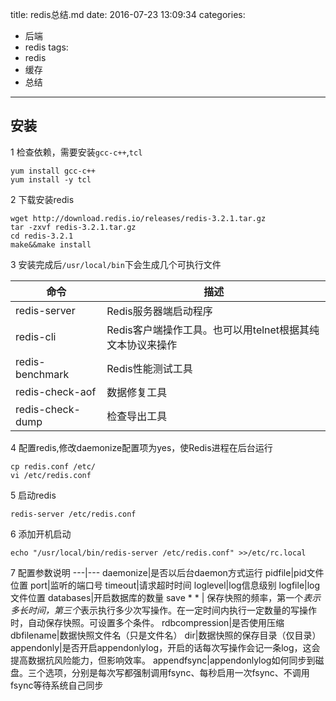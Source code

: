 title: redis总结.md
date: 2016-07-23 13:09:34
categories:
- 后端
- redis
tags:
- redis
- 缓存
- 总结
---

## 安装
1 检查依赖，需要安装`gcc-c++`,`tcl`
```
yum install gcc-c++
yum install -y tcl
```
2 下载安装redis
```
wget http://download.redis.io/releases/redis-3.2.1.tar.gz
tar -zxvf redis-3.2.1.tar.gz
cd redis-3.2.1
make&&make install

```
3 安装完成后`/usr/local/bin`下会生成几个可执行文件

命令|描述
---|---
redis-server|Redis服务器端启动程序
redis-cli|Redis客户端操作工具。也可以用telnet根据其纯文本协议来操作
redis-benchmark|Redis性能测试工具
redis-check-aof|数据修复工具
redis-check-dump|检查导出工具

4 配置redis,修改daemonize配置项为yes，使Redis进程在后台运行
```
cp redis.conf /etc/
vi /etc/redis.conf
```

5 启动redis
```
redis-server /etc/redis.conf
```
6 添加开机启动
```
echo "/usr/local/bin/redis-server /etc/redis.conf" >>/etc/rc.local
```

7 配置参数说明
---|---
daemonize|是否以后台daemon方式运行
pidfile|pid文件位置
port|监听的端口号
timeout|请求超时时间
loglevel|log信息级别
logfile|log文件位置
databases|开启数据库的数量
save * * | 保存快照的频率，第一个*表示多长时间，第三个*表示执行多少次写操作。在一定时间内执行一定数量的写操作时，自动保存快照。可设置多个条件。
rdbcompression|是否使用压缩
dbfilename|数据快照文件名（只是文件名）
dir|数据快照的保存目录（仅目录）
appendonly|是否开启appendonlylog，开启的话每次写操作会记一条log，这会提高数据抗风险能力，但影响效率。
appendfsync|appendonlylog如何同步到磁盘。三个选项，分别是每次写都强制调用fsync、每秒启用一次fsync、不调用fsync等待系统自己同步
